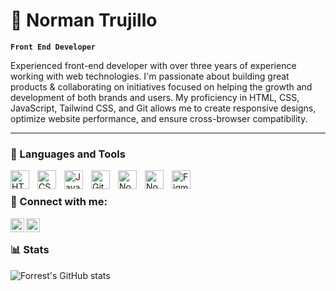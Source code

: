 # 👋 Norman Trujillo

**`Front End Developer`**

Experienced front-end developer with over three years of experience working with web technologies. I'm passionate about building great products & collaborating on initiatives focused on helping the growth and development of both brands and users. My proficiency in HTML, CSS, JavaScript, Tailwind CSS, and Git allows me to create responsive designs, optimize website performance, and ensure cross-browser compatibility.

---

### 🧰 Languages and Tools

<img align="left" alt="HTML" width="30px" style="padding-right:10px;" src="https://cdn.jsdelivr.net/gh/devicons/devicon/icons/html5/html5-plain.svg" />
<img align="left" alt="CSS" width="30px" style="padding-right:10px;" src="https://cdn.jsdelivr.net/gh/devicons/devicon/icons/css3/css3-plain.svg" />
<img align="left" alt="JavaScript" width="30px" style="padding-right:10px;" src="https://cdn.jsdelivr.net/gh/devicons/devicon/icons/javascript/javascript-plain.svg" />
<img align="left" alt="Git" width="30px" style="padding-right:10px;" src="https://cdn.jsdelivr.net/gh/devicons/devicon/icons/git/git-original.svg" />
<img align="left" alt="NodeJS" width="30px" style="padding-right:10px;" src="https://cdn.jsdelivr.net/gh/devicons/devicon/icons/nodejs/nodejs-original.svg" />
<img align="left" alt="NodeJS" width="30px" style="padding-right:10px;" src="https://cdn.jsdelivr.net/gh/devicons/devicon/icons/wordpress/wordpress-plain.svg" />
<img align="left" alt="Figma" width="30px" style="padding-right:10px;" src="https://cdn.jsdelivr.net/gh/devicons/devicon/icons/figma/figma-original.svg" />
<br />

### 🤝 Connect with me:

<a href="https://twitter.com/nvoltagee">
  <img align="left" alt="Norman Trujillo | Twitter" width="22px" src="https://raw.githubusercontent.com/peterthehan/peterthehan/master/assets/twitter.svg" />
</a>
<a href="https://www.linkedin.com/in/nvoltagee/">
  <img align="left" alt="Norman Trujillo LinkedIN" width="22px" src="https://raw.githubusercontent.com/peterthehan/peterthehan/master/assets/linkedin.svg" />
</a>

<br/>

### 📊 Stats

![Forrest's GitHub stats](https://github-readme-stats.vercel.app/api?username=nvoltagee&show_icons=true&theme=codeSTACKr)

#

[website]: https://nvoltagee.com
